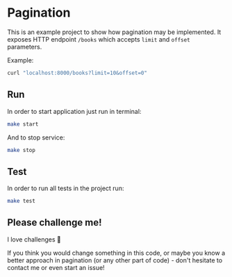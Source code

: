 # Pagination

This is an example project to show how pagination may be implemented. It exposes HTTP endpoint `/books` which accepts `limit` and `offset` parameters.

Example:
```bash
curl "localhost:8000/books?limit=10&offset=0"
```

[//]: # (- cursor next/previous)

[//]: # (- auto Incremental PK of the ID)

## Run
In order to start application just run in terminal:
```bash
make start
```
And to stop service:
```bash
make stop
```

## Test
In order to run all tests in the project run:
```bash
make test
```
## Please challenge me!
I love challenges :muscle: 

If you think you would change something in this code, or maybe you know a better approach in pagination (or any other part of code) - don't hesitate to contact me or even start an issue!
